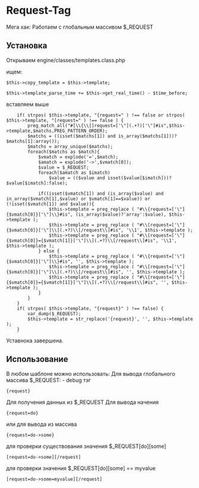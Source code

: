 Request-Tag
===========

Мега хак: Работаем с глобальным массивом $_REQUEST

## Установка

Открываем engine/classes/templates.class.php

ищем:
  	
  	$this->copy_template = $this->template;
		
	$this->template_parse_time += $this->get_real_time() - $time_before;
    
вставляем выше
  
 		if( strpos( $this->template, "{request=" ) !== false or strpos( $this->template, "[request=" ) !== false ) {		
			preg_match_all("#[\\{\\[]request=['\"](.+?)['\"]#is",$this->template,$matchs,PREG_PATTERN_ORDER);
			$matchs = ((isset($matchs[1]) and is_array($matchs[1]))?$matchs[1]:array());
			$matchs = array_unique($matchs);
			foreach($matchs as $match){
				$vmatch = explode('=',$match);
				$amatch = explode('->',$vmatch[0]);
				$value = $_REQUEST;
				foreach($amatch as $imatch)
					$value = (($value and isset($value[$imatch]))?$value[$imatch]:false);
				
				if((isset($vmatch[1]) and (is_array($value) and in_array($vmatch[1],$value) or $vmatch[1]==$value)) or (!isset($vmatch[1]) and $value)){
					$this->template = preg_replace ( "#\\{request=['\"]{$vmatch[0]}['\"]\\}#is", (is_array($value)?'array':$value), $this->template );
					$this->template = preg_replace ( "#\\[request=['\"]{$vmatch[0]}['\"]\\](.+?)\\[/request\\]#is", '\\1', $this->template );
					$this->template = preg_replace ( "#\\[request=['\"]{$vmatch[0]}={$vmatch[1]}['\"]\\](.+?)\\[/request\\]#is", '\\1', $this->template );
				} else {
					$this->template = preg_replace ( "#\\{request=['\"]{$vmatch[0]}['\"]\\}#is", '', $this->template );
					$this->template = preg_replace ( "#\\[request=['\"]{$vmatch[0]}['\"]\\](.+?)\\[/request\\]#is", '', $this->template );
					$this->template = preg_replace ( "#\\[request=['\"]{$vmatch[0]}={$vmatch[1]}['\"]\\](.+?)\\[/request\\]#is", '', $this->template );
				}
			}
		}
		if( strpos( $this->template, "{request}" ) !== false) {
			var_dump($_REQUEST);
			$this->template = str_replace('{request}', '', $this->template );
		}
    
Уставнока завершена.


## Использование

В любом шаблоне можно использовать:
Для вывода глобального массива $_REQUEST: - debug тэг

	{request}
	
Для получения данных из $_REQUEST
Для вывода начения

	{request=do}
	
или для вывода из массива

	{request=do->some}
	
для проверки существования значения $_REQUEST[do][some]

	[request=do->some][/request]
	
для проверки значения $_REQUEST[do][some] == myvalue

	[request=do->some=myvalue][/request]
